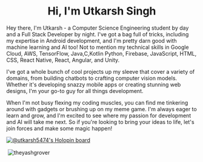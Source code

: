 <h1 align="center">Hi, I'm Utkarsh Singh</h1>
<p>
Hey there, I'm Utkarsh - a Computer Science Engineering student by
              day and a Full Stack Developer by night. I've got a bag full of
              tricks, including my expertise in Android development, and I'm
              pretty darn good with machine learning and AI too! Not to mention
              my technical skills in  Google Cloud, AWS, TensorFlow, Java,C,Kotlin
              Python, Firebase, JavaScript, HTML, CSS, React Native, React,
              Angular, and Unity.
            </p>
            <p>
              I've got a whole bunch of cool projects up my sleeve that cover a
              variety of domains, from building chatbots to crafting computer
              vision models. Whether it's developing snazzy mobile apps or
              creating stunning web designs, I'm your go-to guy for all things
              development.
            </p>
            <p>
              When I'm not busy flexing my coding muscles, you can find me
              tinkering around with gadgets or brushing up on my meme game. I'm
              always eager to learn and grow, and I'm excited to see where my
              passion for development and AI will take me next. So if you're
              looking to bring your ideas to life, let's join forces and make
              some magic happen!

[![@utkarsh5474's Holopin board](https://holopin.io/api/user/board?user=utkarsh5474)](https://holopin.io/@utkarsh5474)

<p>&nbsp;<img align="center" src="https://github-readme-stats.vercel.app/api?username=utkarshsingh5474&show_icons=true&locale=en" alt="theyashgrover" /></p>
